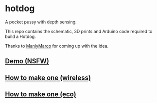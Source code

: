 # hotdog
A pocket pussy with depth sensing.

This repo contains the schematic, 3D prints and Arduino code required to build a Hotdog.

Thanks to [ManlyMarco](https://github.com/ManlyMarco) for coming up with the idea.

## [Demo (NSFW)](https://www.erome.com/a/rvRyi8gS)

## [How to make one (wireless)](doc/wireless/ASSEMBLY.md)

## [How to make one (eco)](doc/eco/ASSEMBLY.md)
